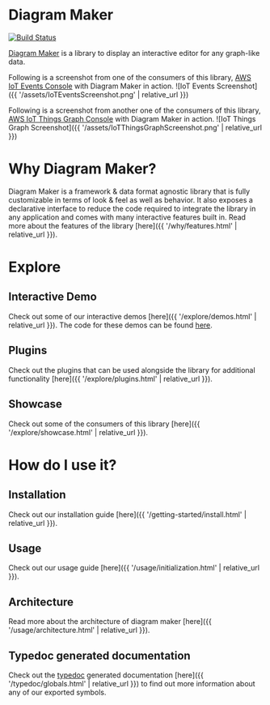# Diagram Maker
[![Build Status](https://travis-ci.com/awslabs/diagram-maker.svg?branch=master)](https://travis-ci.com/awslabs/diagram-maker)

[Diagram Maker](https://github.com/awslabs/diagram-maker) is a library to display an interactive editor for any graph-like data.

Following is a screenshot from one of the consumers of this library, [AWS IoT Events Console](https://console.aws.amazon.com/iotevents/home?region=us-east-1#/create/detectormodel) with Diagram Maker in action.
![IoT Events Screenshot]({{ '/assets/IoTEventsScreenshot.png' | relative_url }})

Following is a screenshot from another one of the consumers of this library, [AWS IoT Things Graph Console](https://console.aws.amazon.com/thingsgraph/home?region=us-east-1#/flows/create) with Diagram Maker in action.
![IoT Things Graph Screenshot]({{ '/assets/IoTThingsGraphScreenshot.png' | relative_url }})

# Why Diagram Maker?
Diagram Maker is a framework & data format agnostic library that is fully customizable in terms of look & feel as well as behavior. It also exposes a declarative interface to reduce the code required to integrate the library in any application and comes with many interactive features built in. Read more about the features of the library [here]({{ '/why/features.html' | relative_url }}).

# Explore

## Interactive Demo
Check out some of our interactive demos [here]({{ '/explore/demos.html' | relative_url }}). The code for these demos can be found [here](https://github.com/awslabs/diagram-maker/tree/master/integ).

## Plugins
Check out the plugins that can be used alongside the library for additional functionality [here]({{ '/explore/plugins.html' | relative_url }}).

## Showcase
Check out some of the consumers of this library [here]({{ '/explore/showcase.html' | relative_url }}).

# How do I use it?

## Installation
Check out our installation guide [here]({{ '/getting-started/install.html' | relative_url }}).

## Usage
Check out our usage guide [here]({{ '/usage/initialization.html' | relative_url }}).

## Architecture
Read more about the architecture of diagram maker [here]({{ '/usage/architecture.html' | relative_url }}).

## Typedoc generated documentation
Check out the [typedoc](http://typedoc.org/) generated documentation [here]({{ '/typedoc/globals.html' | relative_url }}) to find out more information about any of our exported symbols.
